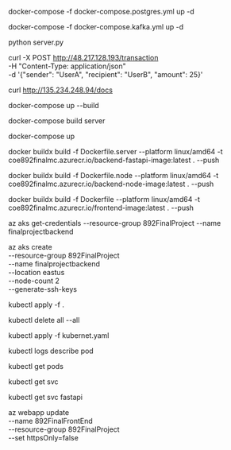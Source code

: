 docker-compose -f docker-compose.postgres.yml up -d

docker-compose -f docker-compose.kafka.yml up -d

python server.py


curl -X POST http://48.217.128.193/transaction \
  -H "Content-Type: application/json" \
  -d '{"sender": "UserA", "recipient": "UserB", "amount": 25}'

curl http://135.234.248.94/docs


docker-compose up --build

docker-compose build server

docker-compose up


docker buildx build -f Dockerfile.server --platform linux/amd64 -t coe892finalmc.azurecr.io/backend-fastapi-image:latest . --push 

docker buildx build -f Dockerfile.node --platform linux/amd64 -t coe892finalmc.azurecr.io/backend-node-image:latest . --push 

docker buildx build -f Dockerfile --platform linux/amd64 -t coe892finalmc.azurecr.io/frontend-image:latest . --push 

az aks get-credentials --resource-group 892FinalProject --name finalprojectbackend

az aks create \
  --resource-group 892FinalProject \
  --name finalprojectbackend \
  --location eastus \
  --node-count 2 \
  --generate-ssh-keys

kubectl apply -f .

kubectl delete all --all

kubectl apply -f kubernet.yaml

kubectl logs 
  describe pod 

kubectl get pods

kubectl get svc


kubectl get svc fastapi

az webapp update \
  --name 892FinalFrontEnd \
  --resource-group 892FinalProject \
  --set httpsOnly=false
